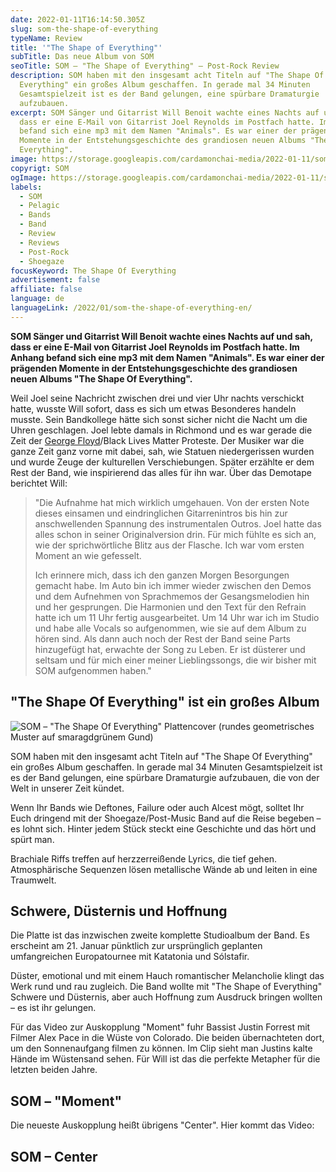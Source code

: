 ```yaml
---
date: 2022-01-11T16:14:50.305Z
slug: som-the-shape-of-everything
typeName: Review
title: '"The Shape of Everything"'
subTitle: Das neue Album von SOM
seoTitle: SOM – "The Shape of Everything" – Post-Rock Review
description: SOM haben mit den insgesamt acht Titeln auf "The Shape Of
  Everything" ein großes Album geschaffen. In gerade mal 34 Minuten
  Gesamtspielzeit ist es der Band gelungen, eine spürbare Dramaturgie
  aufzubauen.
excerpt: SOM Sänger und Gitarrist Will Benoit wachte eines Nachts auf und sah,
  dass er eine E-Mail von Gitarrist Joel Reynolds im Postfach hatte. Im Anhang
  befand sich eine mp3 mit dem Namen "Animals". Es war einer der prägenden
  Momente in der Entstehungsgeschichte des grandiosen neuen Albums "The Shape Of
  Everything".
image: https://storage.googleapis.com/cardamonchai-media/2022-01-11/som-the-shape-of-everything-jpg-imagine-181818_2f2f36_1024_768/640.webp
copyrigt: SOM
ogImage: https://storage.googleapis.com/cardamonchai-media/2022-01-11/som-the-shape-of-everything-fb-png-imagine-181818_2f2f35_1200_628/640.webp
labels:
  - SOM
  - Pelagic
  - Bands
  - Band
  - Review
  - Reviews
  - Post-Rock
  - Shoegaze
focusKeyword: The Shape Of Everything
advertisement: false
affiliate: false
language: de
languageLink: /2022/01/som-the-shape-of-everything-en/
---
```

**SOM Sänger und Gitarrist Will Benoit wachte eines Nachts auf und sah, dass er eine E-Mail von Gitarrist Joel Reynolds im Postfach hatte. Im Anhang befand sich eine mp3 mit dem Namen "Animals". Es war einer der prägenden Momente in der Entstehungsgeschichte des grandiosen neuen Albums "The Shape Of Everything".**

Weil Joel seine Nachricht zwischen drei und vier Uhr nachts verschickt hatte, wusste Will sofort, dass es sich um etwas Besonderes handeln musste. Sein Bandkollege hätte sich sonst sicher nicht die Nacht um die Uhren geschlagen. Joel lebte damals in Richmond und es war gerade die Zeit der [George Floyd](/2020/06/george-floyd/)/Black Lives Matter Proteste. Der Musiker war die ganze Zeit ganz vorne mit dabei, sah, wie Statuen niedergerissen wurden und wurde Zeuge der kulturellen Verschiebungen. Später erzählte er dem Rest der Band, wie inspirierend das alles für ihn war. Über das Demotape berichtet Will:

> "Die Aufnahme hat mich wirklich umgehauen. Von der ersten Note dieses einsamen und eindringlichen Gitarrenintros bis hin zur anschwellenden Spannung des instrumentalen Outros. Joel hatte das alles schon in seiner Originalversion drin. Für mich fühlte es sich an, wie der sprichwörtliche Blitz aus der Flasche. Ich war vom ersten Moment an wie gefesselt.
>
> Ich erinnere mich, dass ich den ganzen Morgen Besorgungen gemacht habe. Im Auto bin ich immer  wieder zwischen den Demos und dem Aufnehmen von Sprachmemos der Gesangsmelodien hin und her gesprungen. Die Harmonien und den Text für den Refrain hatte ich um 11 Uhr fertig ausgearbeitet. Um 14 Uhr war ich im Studio und habe alle Vocals so aufgenommen, wie sie auf dem Album zu hören sind. Als dann auch noch der Rest der Band seine Parts hinzugefügt hat, erwachte der Song zu Leben. Er ist düsterer und seltsam und für mich einer meiner Lieblingssongs, die wir bisher mit SOM aufgenommen haben."

## "The Shape Of Everything" ist ein großes Album

![SOM – "The Shape Of Everything" Plattencover (rundes geometrisches Muster auf smaragdgrünem Gund)](https://storage.googleapis.com/cardamonchai-media/2022-01-11/som-the-shape-of-everything-jpeg-imagine-182828_44675f_1500_1500/640.webp "SOM – \"The Shape Of Everything\"")

SOM haben mit den insgesamt acht Titeln auf "The Shape Of Everything" ein großes Album geschaffen. In gerade mal 34 Minuten Gesamtspielzeit ist es der Band gelungen, eine spürbare Dramaturgie aufzubauen, die von der Welt in unserer Zeit kündet.

Wenn Ihr Bands wie Deftones, Failure oder auch Alcest mögt, solltet Ihr Euch dringend mit der Shoegaze/Post-Music Band auf die Reise begeben – es lohnt sich. Hinter jedem Stück steckt eine Geschichte und das hört und spürt man.

Brachiale Riffs treffen auf herzzerreißende Lyrics, die tief gehen. Atmosphärische Sequenzen lösen metallische Wände ab und leiten in eine Traumwelt.

## Schwere, Düsternis und Hoffnung

Die Platte ist das inzwischen zweite komplette Studioalbum der Band. Es erscheint am 21. Januar pünktlich zur ursprünglich geplanten umfangreichen Europatournee mit Katatonia und
Sólstafir.

Düster, emotional und mit einem Hauch romantischer Melancholie klingt das Werk rund und rau zugleich. Die Band wollte mit "The Shape of Everything" Schwere und Düsternis, aber auch Hoffnung zum Ausdruck bringen wollten – es ist ihr gelungen.

Für das Video zur Auskopplung "Moment" fuhr Bassist Justin Forrest mit Filmer Alex Pace in die Wüste von Colorado. Die beiden übernachteten dort, um den Sonnenaufgang filmen zu können. Im Clip sieht man Justins kalte Hände im Wüstensand sehen. Für Will ist das die perfekte Metapher für die letzten beiden Jahre.

## SOM – "Moment"

<YouTube id="mmO8VBtBtfM&t=1s" />

Die neueste Auskopplung heißt übrigens "Center". Hier kommt das Video:

## SOM – Center

<YouTube id="d_NqLz-E1tk" />